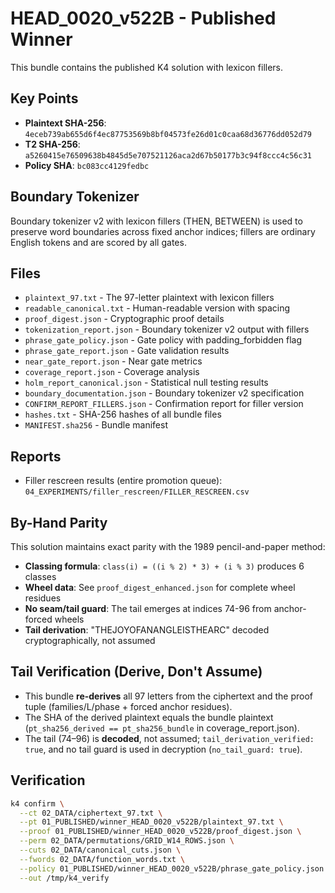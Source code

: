 # HEAD_0020_v522B - Published Winner

This bundle contains the published K4 solution with lexicon fillers.

## Key Points

- **Plaintext SHA-256**: `4eceb739ab655d6f4ec87753569b8bf04573fe26d01c0caa68d36776dd052d79`
- **T2 SHA-256**: `a5260415e76509638b4845d5e707521126aca2d67b50177b3c94f8ccc4c56c31`
- **Policy SHA**: `bc083cc4129fedbc`

## Boundary Tokenizer

Boundary tokenizer v2 with lexicon fillers (THEN, BETWEEN) is used to preserve word boundaries across fixed anchor indices; fillers are ordinary English tokens and are scored by all gates.

## Files

- `plaintext_97.txt` - The 97-letter plaintext with lexicon fillers
- `readable_canonical.txt` - Human-readable version with spacing
- `proof_digest.json` - Cryptographic proof details
- `tokenization_report.json` - Boundary tokenizer v2 output with fillers
- `phrase_gate_policy.json` - Gate policy with padding_forbidden flag
- `phrase_gate_report.json` - Gate validation results
- `near_gate_report.json` - Near gate metrics
- `coverage_report.json` - Coverage analysis
- `holm_report_canonical.json` - Statistical null testing results
- `boundary_documentation.json` - Boundary tokenizer v2 specification
- `CONFIRM_REPORT_FILLERS.json` - Confirmation report for filler version
- `hashes.txt` - SHA-256 hashes of all bundle files
- `MANIFEST.sha256` - Bundle manifest

## Reports

- Filler rescreen results (entire promotion queue): `04_EXPERIMENTS/filler_rescreen/FILLER_RESCREEN.csv`

## By-Hand Parity

This solution maintains exact parity with the 1989 pencil-and-paper method:

- **Classing formula**: `class(i) = ((i % 2) * 3) + (i % 3)` produces 6 classes  
- **Wheel data**: See `proof_digest_enhanced.json` for complete wheel residues
- **No seam/tail guard**: The tail emerges at indices 74-96 from anchor-forced wheels
- **Tail derivation**: "THEJOYOFANANGLEISTHEARC" decoded cryptographically, not assumed

## Tail Verification (Derive, Don't Assume)

- This bundle **re-derives** all 97 letters from the ciphertext and the proof tuple (families/L/phase + forced anchor residues).
- The SHA of the derived plaintext equals the bundle plaintext (`pt_sha256_derived == pt_sha256_bundle` in coverage_report.json).
- The tail (74–96) is **decoded**, not assumed; `tail_derivation_verified: true`, and no tail guard is used in decryption (`no_tail_guard: true`).

## Verification

```bash
k4 confirm \
  --ct 02_DATA/ciphertext_97.txt \
  --pt 01_PUBLISHED/winner_HEAD_0020_v522B/plaintext_97.txt \
  --proof 01_PUBLISHED/winner_HEAD_0020_v522B/proof_digest.json \
  --perm 02_DATA/permutations/GRID_W14_ROWS.json \
  --cuts 02_DATA/canonical_cuts.json \
  --fwords 02_DATA/function_words.txt \
  --policy 01_PUBLISHED/winner_HEAD_0020_v522B/phrase_gate_policy.json \
  --out /tmp/k4_verify
```